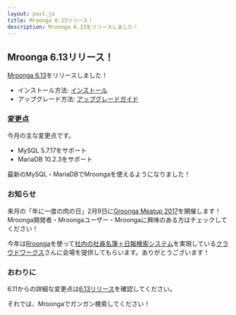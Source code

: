 ```yaml
---
layout: post.ja
title: Mroonga 6.13リリース！
description: Mroonga 6.13をリリースしました！
---
```


## Mroonga 6.13リリース！

[Mroonga 6.13](/ja/docs/news.html#release-6-13)をリリースしました！

  * インストール方法: [インストール](/ja/docs/install.html)
  * アップグレード方法: [アップグレードガイド](/ja/docs/upgrade.html)

### 変更点

今月の主な変更点です。

* MySQL 5.7.17をサポート
* MariaDB 10.2.3をサポート

最新のMySQL・MariaDBでMroongaを使えるようになりました！

### お知らせ

来月の「年に一度の肉の日」2月9日に[Groonga Meatup 2017](https://groonga.doorkeeper.jp/events/55616)を開催します！Mroonga開発者・Mroongaユーザー・Mroongaに興味のある方はチェックしてください！

今年は[Rroonga](http://ranguba.org/ja/#about-rroonga)を使って[社内の社員名簿＋日報検索システム](http://groonga.org/ja/blog/2014/12/04/user-crowdworks-directory.html)を実現している[クラウドワークス](https://crowdworks.jp/)さんに会場を提供してもらいます。ありがとうございます！

### おわりに

6.11からの詳細な変更点は[6.13リリース](/ja/docs/news.html#release-6-13)を確認してください。

それでは、Mroongaでガンガン検索してください！
